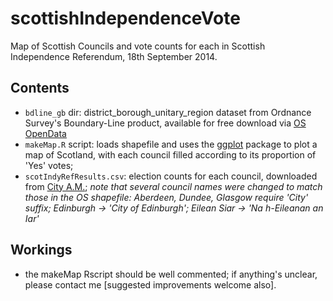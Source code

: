 scottishIndependenceVote
========

Map of Scottish Councils and vote counts for each in Scottish Independence Referendum, 18th September 2014.

## Contents
- `bdline_gb` dir: district_borough_unitary_region dataset from Ordnance Survey's Boundary-Line product, available for free download via [OS OpenData](http://www.ordnancesurvey.co.uk/opendata/viewer/index.html)
- `makeMap.R` script: loads shapefile and uses the [ggplot](http://ggplot2.org/) package to plot a map of Scotland, with each council filled according to its proportion of 'Yes' votes;
- `scotIndyRefResults.csv`: election counts for each council, downloaded from [City A.M.](http://www.cityam.com/1411046935/who-won-where-how-scottish-councils-voted-independence-referendum-results-map); _note that several council names were changed to match those in the OS shapefile: Aberdeen, Dundee, Glasgow require 'City' suffix; Edinburgh -> 'City of Edinburgh'; Eilean Siar -> 'Na h-Eileanan an Iar'_

## Workings
- the makeMap Rscript should be well commented; if anything's unclear, please contact me [suggested improvements welcome also].
